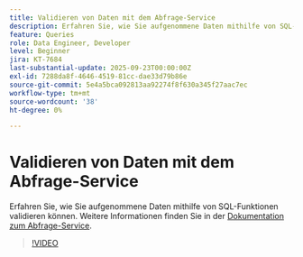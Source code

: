 ```yaml
---
title: Validieren von Daten mit dem Abfrage-Service
description: Erfahren Sie, wie Sie aufgenommene Daten mithilfe von SQL-Funktionen validieren können.
feature: Queries
role: Data Engineer, Developer
level: Beginner
jira: KT-7684
last-substantial-update: 2025-09-23T00:00:00Z
exl-id: 7288da8f-4646-4519-81cc-dae33d79b86e
source-git-commit: 5e4a5bca092813aa92274f8f630a345f27aac7ec
workflow-type: tm+mt
source-wordcount: '38'
ht-degree: 0%

---
```


# Validieren von Daten mit dem Abfrage-Service

Erfahren Sie, wie Sie aufgenommene Daten mithilfe von SQL-Funktionen validieren können. Weitere Informationen finden Sie in der [Dokumentation zum Abfrage-Service](https://experienceleague.adobe.com/de/docs/experience-platform/query/home).

>[!VIDEO](https://video.tv.adobe.com/v/333415?learn=on&enablevpops)
